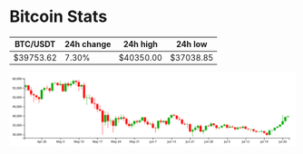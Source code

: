 # Bitcoin Stats

BTC/USDT|24h change|24h high|24h low|
|---|---|---|---|
|$39753.62|7.30%|$40350.00|$37038.85|

<img src="./chart.svg">
